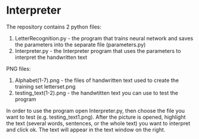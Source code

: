 # Interpreter

The repository contains 2 python files:
1) LetterRecognition.py - the program that trains neural network and saves the parameters into the separate file (parameters.py)
2) Interpreter.py - the Interpreter program that uses the parameters to interpret the handwritten text

PNG files:
1) Alphabet(1-7).png -  the files of handwritten text used to create the training set letterset.png
2) testing_text(1-2).png - the handwtitten text you can use to test the program

In order to use the program open Interpreter.py, then choose the file you want to test (e.g. testing_text1.png). After the picture is opened, highlight the text (several words, sentences, or the whole text) you want to interpret and click ok. The text will appear in the text window on the right. 


